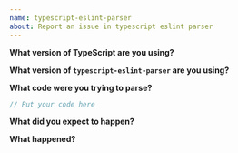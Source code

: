 ```yaml
---
name: typescript-eslint-parser
about: Report an issue in typescript eslint parser
---
```


**What version of TypeScript are you using?**

**What version of `typescript-eslint-parser` are you using?**

**What code were you trying to parse?**

```ts
// Put your code here
```

**What did you expect to happen?**

**What happened?**
